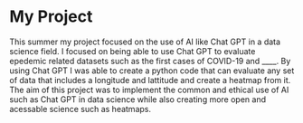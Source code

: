 # My Project

This summer my project focused on the use of AI like Chat GPT in a data science field. I focused on being able to use Chat GPT to evaluate epedemic related datasets such as the first cases of COVID-19 and ____. By using Chat GPT I was able to create a python code that can evaluate any set of data that includes a longitude and lattitude and create a heatmap from it. The aim of this project was to implement the common and ethical use of AI such as Chat GPT in data science while also creating more open and acessable science such as heatmaps.

